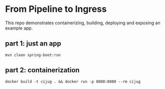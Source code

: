 # From Pipeline to Ingress

This repo demonstrates containerizing, building, deploying and exposing an example app.

## part 1: just an app

```shell
mvn clean spring-boot:run
```

## part 2: containerization

```shell
docker build -t cijug . && docker run -p 8080:8080 --rm cijug
```